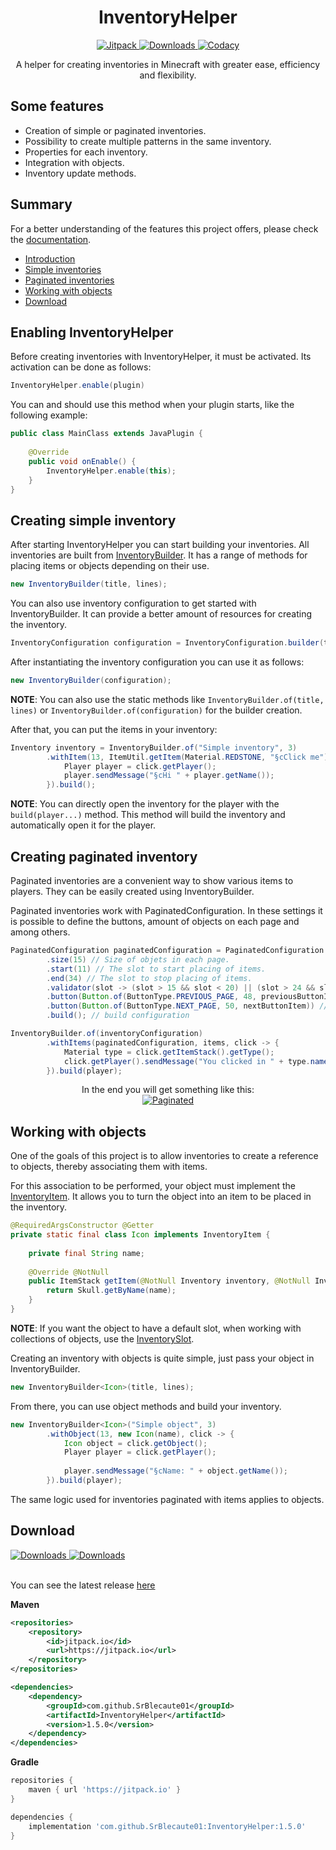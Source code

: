 <h1 align="center">InventoryHelper</h1>
<p align="center">
    <a target="_blank" href="https://jitpack.io/#SrBlecaute01/InventoryHelper">
        <img src="https://img.shields.io/jitpack/v/github/SrBlecaute01/InventoryHelper?label=Snapshots&color=lime_green/" alt="Jitpack">
    </a>
    <a target="_blank" href="https://github.com/SrBlecaute01/InventoryHelper/releases">
        <img src="https://img.shields.io/github/downloads/SrBlecaute01/InventoryHelper/total?color=lime_green/" alt="Downloads">
    </a>
    <a target="_blank" href="https://app.codacy.com/gh/SrBlecaute01/InventoryHelper/dashboard">
        <img src="https://app.codacy.com/project/badge/Grade/7062d74db06d4935a5e69a7a539e4116" alt="Codacy"/>
    </a>
</p>

<p align="center">
    A helper for creating inventories in Minecraft with greater ease, 
    efficiency and flexibility.
</p>

## Some features

-   Creation of simple or paginated inventories.
-   Possibility to create multiple patterns in the same inventory. 
-   Properties for each inventory. 
-   Integration with objects. 
-   Inventory update methods.

## Summary

For a better understanding of the features this project offers, please check the
[documentation](https://github.com/SrBlecaute01/InventoryHelper/wiki).

-   [Introduction](#enabling-inventoryhelper)
-   [Simple inventories](#creating-simple-inventory)
-   [Paginated inventories](#creating-paginated-inventory)
-   [Working with objects](#working-with-objects)
-   [Download](#download)

## Enabling InventoryHelper

Before creating inventories with InventoryHelper, it must be activated. 
Its activation can be done as follows:

```java
InventoryHelper.enable(plugin)
```

You can and should use this method when your plugin starts, 
like the following example:

```java
public class MainClass extends JavaPlugin { 
    
    @Override
    public void onEnable() {
        InventoryHelper.enable(this);
    }
}
```
## Creating simple inventory

After starting InventoryHelper you can start building your inventories. 
All inventories are built from 
[InventoryBuilder](https://github.com/SrBlecaute01/InventoryHelper/blob/master/src/main/java/br/com/blecaute/inventory/InventoryBuilder.java). 
It has a range of methods for placing items or objects depending on their use.

```java
new InventoryBuilder(title, lines);
```

You can also use inventory configuration to get started with InventoryBuilder. 
It can provide a better amount of resources for creating the inventory.

```java
InventoryConfiguration configuration = InventoryConfiguration.builder(title, lines).build();
```
After instantiating the inventory configuration you can use it as follows:

```java
new InventoryBuilder(configuration);
```
**NOTE**: You can also use the static methods like ``InventoryBuilder.of(title, lines)``
or ``InventoryBuilder.of(configuration)`` for the builder creation.

After that, you can put the items in your inventory:

```java
Inventory inventory = InventoryBuilder.of("Simple inventory", 3)
        .withItem(13, ItemUtil.getItem(Material.REDSTONE, "§cClick me"), click -> {
            Player player = click.getPlayer();
            player.sendMessage("§cHi " + player.getName());
        }).build();
```

**NOTE**: You can directly open the inventory for the player with the 
``build(player...)`` method. This method will build the inventory and 
automatically open it for the player.

## Creating paginated inventory

Paginated inventories are a convenient way to show various items to players. 
They can be easily created using InventoryBuilder. 

Paginated inventories work with PaginatedConfiguration. In these settings it is
possible to define the buttons, amount of objects on each page and among others.

```java
PaginatedConfiguration paginatedConfiguration = PaginatedConfiguration.builder("identifier")
        .size(15) // Size of objets in each page.
        .start(11) // The slot to start placing of items. 
        .end(34) // The slot to stop placing of items.
        .validator(slot -> (slot > 15 && slot < 20) || (slot > 24 && slot < 29)) // Skip the slots that meet this requirement.
        .button(Button.of(ButtonType.PREVIOUS_PAGE, 48, previousButtonItem)) // Set the button to go back to the page.
        .button(Button.of(ButtonType.NEXT_PAGE, 50, nextButtonItem)) //Set the button to pass the page.
        .build(); // build configuration

InventoryBuilder.of(inventoryConfiguration)
        .withItems(paginatedConfiguration, items, click -> {
            Material type = click.getItemStack().getType();
            click.getPlayer().sendMessage("You clicked in " + type.name());
        }).build(player);
```

<p align="center">
    In the end you will get something like this:
    <br>
    <a href=""><img src="https://imgur.com/rUrZtaa.gif" alt="Paginated"></a>
</p>

## Working with objects

One of the goals of this project is to allow inventories to create a 
reference to objects, thereby associating them with items.

For this association to be performed, your object must implement the 
[InventoryItem](https://github.com/SrBlecaute01/InventoryHelper/blob/master/src/main/java/br/com/blecaute/inventory/type/InventoryItem.java). 
It allows you to turn the object into an item to be placed in the inventory.

```java
@RequiredArgsConstructor @Getter
private static final class Icon implements InventoryItem { 
    
    private final String name;
    
    @Override @NotNull 
    public ItemStack getItem(@NotNull Inventory inventory, @NotNull InventoryProperty property) {
        return Skull.getByName(name);
    }
}
```
**NOTE**: If you want the object to have a default slot, when working with 
collections of objects, use the 
[InventorySlot](https://github.com/SrBlecaute01/InventoryHelper/blob/master/src/main/java/br/com/blecaute/inventory/type/InventorySlot.java).

Creating an inventory with objects is quite simple, just pass 
your object in InventoryBuilder.

```java
new InventoryBuilder<Icon>(title, lines);
```

From there, you can use object methods and build your inventory.

```java
new InventoryBuilder<Icon>("Simple object", 3)
        .withObject(13, new Icon(name), click -> {
            Icon object = click.getObject();
            Player player = click.getPlayer();
            
            player.sendMessage("§cName: " + object.getName());
        }).build(player);
```

The same logic used for inventories paginated with items applies to objects.

## Download

<a target="_blank" href="https://jitpack.io/#SrBlecaute01/InventoryHelper" alt="Downloads">
    <img src="https://img.shields.io/jitpack/v/github/SrBlecaute01/InventoryHelper?label=Snapshots&color=blue" alt="Downloads">
</a>
<a target="_blank" href="https://github.com/SrBlecaute01/InventoryHelper/releases">
    <img src="https://img.shields.io/github/downloads/SrBlecaute01/InventoryHelper/total?color=blue" alt="Downloads">
</a>
<p>
    <br>
    You can see the latest release <a target="_blank" alt="latest" href="https://github.com/SrBlecaute01/InventoryHelper/releases/latest">here</a>
    <br>
</p>

**Maven**
```xml
<repositories>
    <repository>
        <id>jitpack.io</id>
        <url>https://jitpack.io</url>
    </repository>
</repositories>

<dependencies>
    <dependency>
        <groupId>com.github.SrBlecaute01</groupId>
        <artifactId>InventoryHelper</artifactId>
        <version>1.5.0</version>
    </dependency>
</dependencies>
```

**Gradle**
```gradle
repositories {
    maven { url 'https://jitpack.io' }
}

dependencies {
    implementation 'com.github.SrBlecaute01:InventoryHelper:1.5.0'
}
```
